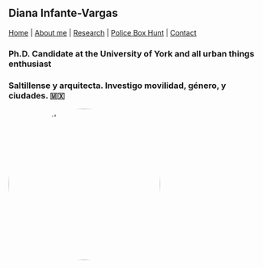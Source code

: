 
## Diana Infante-Vargas 

[Home](index.md)  |  [About me](aboutme.md)  |   [Research](researchpapers.md)  |   [Police Box Hunt](policeboxes.md)   |    [Contact](contactinfo.md) 

### Ph.D. Candidate at the University of York and all urban things enthusiast
### Saltillense y arquitecta. Investigo movilidad, género, y ciudades. 🇲🇽

<img src="diana2.jpg" alt="Description" style="width: 300px; height: 300px; border-radius: 50%; object-fit: cover; float: left; margin-right: 10px;">


